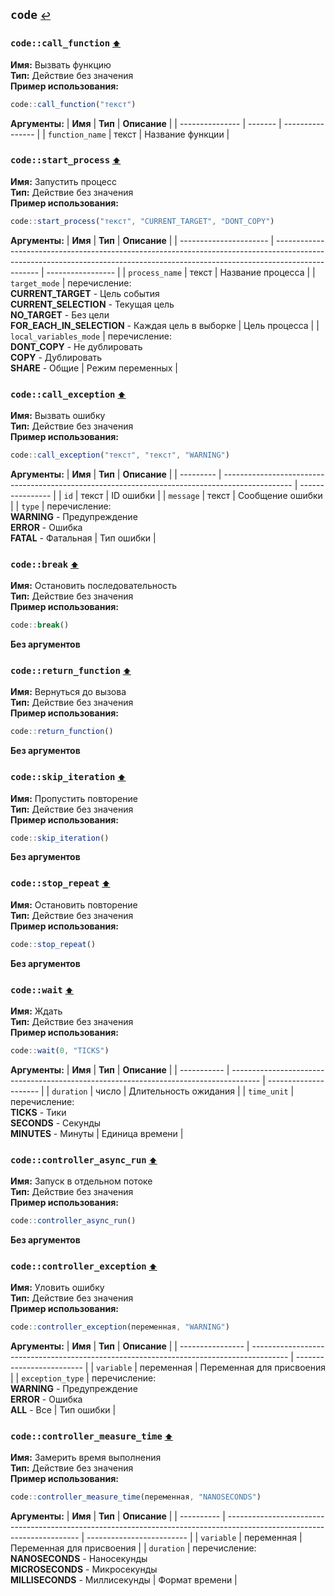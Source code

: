 <h2 id=code>
  <code>code</code>
  <a href="./actions" style="font-size: 14px; margin-left:">↩️</a>
</h2>



<h3 id=call_function>
  <code>code::call_function</code>
  <a href="#" style="font-size: 12px; margin-left:">⬆️</a>
</h3>

**Имя:** Вызвать функцию\
**Тип:** Действие без значения\
**Пример использования:**
```ts
code::call_function("текст")
```

**Аргументы:**
| **Имя**         | **Тип** | **Описание**     |
| --------------- | ------- | ---------------- |
| `function_name` | текст   | Название функции |
<h3 id=start_process>
  <code>code::start_process</code>
  <a href="#" style="font-size: 12px; margin-left:">⬆️</a>
</h3>

**Имя:** Запустить процесс\
**Тип:** Действие без значения\
**Пример использования:**
```ts
code::start_process("текст", "CURRENT_TARGET", "DONT_COPY")
```

**Аргументы:**
| **Имя**                | **Тип**                                                                                                                                                                         | **Описание**      |
| ---------------------- | ------------------------------------------------------------------------------------------------------------------------------------------------------------------------------- | ----------------- |
| `process_name`         | текст                                                                                                                                                                           | Название процесса |
| `target_mode`          | перечисление:<br/>**CURRENT_TARGET** - Цель события<br/>**CURRENT_SELECTION** - Текущая цель<br/>**NO_TARGET** - Без цели<br/>**FOR_EACH_IN_SELECTION** - Каждая цель в выборке | Цель процесса     |
| `local_variables_mode` | перечисление:<br/>**DONT_COPY** - Не дублировать<br/>**COPY** - Дублировать<br/>**SHARE** - Общие                                                                               | Режим переменных  |
<h3 id=control_call_exception>
  <code>code::call_exception</code>
  <a href="#" style="font-size: 12px; margin-left:">⬆️</a>
</h3>

**Имя:** Вызвать ошибку\
**Тип:** Действие без значения\
**Пример использования:**
```ts
code::call_exception("текст", "текст", "WARNING")
```

**Аргументы:**
| **Имя**   | **Тип**                                                                                         | **Описание**     |
| --------- | ----------------------------------------------------------------------------------------------- | ---------------- |
| `id`      | текст                                                                                           | ID ошибки        |
| `message` | текст                                                                                           | Сообщение ошибки |
| `type`    | перечисление:<br/>**WARNING** - Предупреждение<br/>**ERROR** - Ошибка<br/>**FATAL** - Фатальная | Тип ошибки       |
<h3 id=control_end_thread>
  <code>code::break</code>
  <a href="#" style="font-size: 12px; margin-left:">⬆️</a>
</h3>

**Имя:** Остановить последовательность\
**Тип:** Действие без значения\
**Пример использования:**
```ts
code::break()
```

**Без аргументов**
<h3 id=control_return_function>
  <code>code::return_function</code>
  <a href="#" style="font-size: 12px; margin-left:">⬆️</a>
</h3>

**Имя:** Вернуться до вызова\
**Тип:** Действие без значения\
**Пример использования:**
```ts
code::return_function()
```

**Без аргументов**
<h3 id=control_skip_iteration>
  <code>code::skip_iteration</code>
  <a href="#" style="font-size: 12px; margin-left:">⬆️</a>
</h3>

**Имя:** Пропустить повторение\
**Тип:** Действие без значения\
**Пример использования:**
```ts
code::skip_iteration()
```

**Без аргументов**
<h3 id=control_stop_repeat>
  <code>code::stop_repeat</code>
  <a href="#" style="font-size: 12px; margin-left:">⬆️</a>
</h3>

**Имя:** Остановить повторение\
**Тип:** Действие без значения\
**Пример использования:**
```ts
code::stop_repeat()
```

**Без аргументов**
<h3 id=control_wait>
  <code>code::wait</code>
  <a href="#" style="font-size: 12px; margin-left:">⬆️</a>
</h3>

**Имя:** Ждать\
**Тип:** Действие без значения\
**Пример использования:**
```ts
code::wait(0, "TICKS")
```

**Аргументы:**
| **Имя**     | **Тип**                                                                               | **Описание**          |
| ----------- | ------------------------------------------------------------------------------------- | --------------------- |
| `duration`  | число                                                                                 | Длительность ожидания |
| `time_unit` | перечисление:<br/>**TICKS** - Тики<br/>**SECONDS** - Секунды<br/>**MINUTES** - Минуты | Единица времени       |
<h3 id=controller_async_run>
  <code>code::controller_async_run</code>
  <a href="#" style="font-size: 12px; margin-left:">⬆️</a>
</h3>

**Имя:** Запуск в отдельном потоке\
**Тип:** Действие без значения\
**Пример использования:**
```ts
code::controller_async_run()
```

**Без аргументов**
<h3 id=controller_exception>
  <code>code::controller_exception</code>
  <a href="#" style="font-size: 12px; margin-left:">⬆️</a>
</h3>

**Имя:** Уловить ошибку\
**Тип:** Действие без значения\
**Пример использования:**
```ts
code::controller_exception(переменная, "WARNING")
```

**Аргументы:**
| **Имя**          | **Тип**                                                                                 | **Описание**              |
| ---------------- | --------------------------------------------------------------------------------------- | ------------------------- |
| `variable`       | переменная                                                                              | Переменная для присвоения |
| `exception_type` | перечисление:<br/>**WARNING** - Предупреждение<br/>**ERROR** - Ошибка<br/>**ALL** - Все | Тип ошибки                |
<h3 id=controller_measure_time>
  <code>code::controller_measure_time</code>
  <a href="#" style="font-size: 12px; margin-left:">⬆️</a>
</h3>

**Имя:** Замерить время выполнения\
**Тип:** Действие без значения\
**Пример использования:**
```ts
code::controller_measure_time(переменная, "NANOSECONDS")
```

**Аргументы:**
| **Имя**    | **Тип**                                                                                                                 | **Описание**              |
| ---------- | ----------------------------------------------------------------------------------------------------------------------- | ------------------------- |
| `variable` | переменная                                                                                                              | Переменная для присвоения |
| `duration` | перечисление:<br/>**NANOSECONDS** - Наносекунды<br/>**MICROSECONDS** - Микросекунды<br/>**MILLISECONDS** - Миллисекунды | Формат времени            |